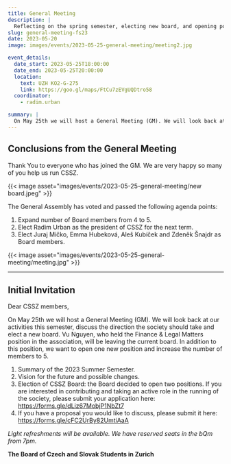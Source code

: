 ```yaml
---
title: General Meeting
description: |
  Reflecting on the spring semester, electing new board, and opening positions
slug: general-meeting-fs23
date: 2023-05-20
image: images/events/2023-05-25-general-meeting/meeting2.jpg 

event_details:
  date_start: 2023-05-25T18:00:00
  date_end: 2023-05-25T20:00:00
  location:
    text: UZH KO2-G-275
    link: https://goo.gl/maps/FtCu7zEVgUQDtro58
  coordinator:
    - radim.urban

summary: |
  On May 25th we will host a General Meeting (GM). We will look back at our activities this semester, discuss the direction the society should take and elect a new board. Vu Nguyen, who held the Finance & Legal Matters position in the association, will be leaving the current board. In addition to this position, we want to open one new position and increase the number of members to 5.
---
```


## Conclusions from the General Meeting



Thank You to everyone who has joined the GM. We are very happy so many of you help us run CSSZ.

{{< image asset="images/events/2023-05-25-general-meeting/new board.jpeg" >}}

The General Assembly has voted and passed the following agenda points:

1. Expand number of Board members from 4 to 5.
2. Elect Radim Urban as the president of CSSZ for the next term.
3. Elect Juraj Mičko, Emma Hubeková, Aleš Kubíček and Zdeněk Šnajdr as Board members.
   
{{< image asset="images/events/2023-05-25-general-meeting/meeting.jpg" >}}

<hr>

## Initial Invitation

Dear CSSZ members,

On May 25th we will host a General Meeting (GM). We will look back at our activities this semester, discuss the direction the society should take and elect a new board. Vu Nguyen, who held the Finance & Legal Matters position in the association, will be leaving the current board. In addition to this position, we want to open one new position and increase the number of members to 5.

1. Summary of the 2023 Summer Semester.
2.  Vision for the future and possible changes.
3.  Election of CSSZ Board: the Board decided to open two positions. If you are interested in contributing and taking an active role in the running of the society, please submit your application here: https://forms.gle/dLiz67MobjP1NbZt7
4.  If you have a proposal you would like to discuss, please submit it here: https://forms.gle/cFC2UrBy82UmtiAaA

_Light refreshments will be available. We have reserved seats in the bQm from 7pm._

**The Board of Czech and Slovak Students in Zurich**
